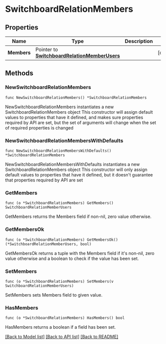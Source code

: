 # SwitchboardRelationMembers

## Properties

Name | Type | Description | Notes
------------ | ------------- | ------------- | -------------
**Members** | Pointer to [**SwitchboardRelationMemberUsers**](SwitchboardRelationMemberUsers.md) |  | [optional]

## Methods

### NewSwitchboardRelationMembers

`func NewSwitchboardRelationMembers() *SwitchboardRelationMembers`

NewSwitchboardRelationMembers instantiates a new SwitchboardRelationMembers object
This constructor will assign default values to properties that have it defined,
and makes sure properties required by API are set, but the set of arguments
will change when the set of required properties is changed

### NewSwitchboardRelationMembersWithDefaults

`func NewSwitchboardRelationMembersWithDefaults() *SwitchboardRelationMembers`

NewSwitchboardRelationMembersWithDefaults instantiates a new SwitchboardRelationMembers object
This constructor will only assign default values to properties that have it defined,
but it doesn't guarantee that properties required by API are set

### GetMembers

`func (o *SwitchboardRelationMembers) GetMembers() SwitchboardRelationMemberUsers`

GetMembers returns the Members field if non-nil, zero value otherwise.

### GetMembersOk

`func (o *SwitchboardRelationMembers) GetMembersOk() (*SwitchboardRelationMemberUsers, bool)`

GetMembersOk returns a tuple with the Members field if it's non-nil, zero value otherwise
and a boolean to check if the value has been set.

### SetMembers

`func (o *SwitchboardRelationMembers) SetMembers(v SwitchboardRelationMemberUsers)`

SetMembers sets Members field to given value.

### HasMembers

`func (o *SwitchboardRelationMembers) HasMembers() bool`

HasMembers returns a boolean if a field has been set.

[[Back to Model list]](../README.md#documentation-for-models) [[Back to API list]](../README.md#documentation-for-api-endpoints) [[Back to README]](../README.md)
